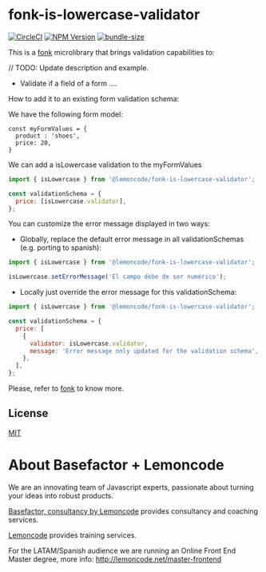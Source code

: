 # fonk-is-lowercase-validator

[![CircleCI](https://badgen.net/github/status/Lemoncode/fonk-is-lowercase-validator/master/ci?icon=circleci&label=circleci)](https://circleci.com/gh/Lemoncode/fonk-is-lowercase-validator/tree/master)
[![NPM Version](https://badgen.net/npm/v/@lemoncode/fonk-is-lowercase-validator?icon=npm&label=npm)](https://www.npmjs.com/package/@lemoncode/fonk-is-lowercase-validator)
[![bundle-size](https://badgen.net/bundlephobia/min/@lemoncode/fonk-is-lowercase-validator)](https://bundlephobia.com/result?p=@lemoncode/fonk-is-lowercase-validator)

This is a [fonk](https://github.com/Lemoncode/fonk) microlibrary that brings validation capabilities to:

// TODO: Update description and example.

- Validate if a field of a form ....

How to add it to an existing form validation schema:

We have the following form model:

```
const myFormValues = {
  product : 'shoes',
  price: 20,
}
```

We can add a isLowercase validation to the myFormValues

```javascript
import { isLowercase } from '@lemoncode/fonk-is-lowercase-validator';

const validationSchema = {
  price: [isLowercase.validator],
};
```

You can customize the error message displayed in two ways:

- Globally, replace the default error message in all validationSchemas (e.g. porting to spanish):

```javascript
import { isLowercase } from '@lemoncode/fonk-is-lowercase-validator';

isLowercase.setErrorMessage('El campo debe de ser numérico');
```

- Locally just override the error message for this validationSchema:

```javascript
import { isLowercase } from '@lemoncode/fonk-is-lowercase-validator';

const validationSchema = {
  price: [
    {
      validator: isLowercase.validator,
      message: 'Error message only updated for the validation schema',
    },
  ],
};
```

Please, refer to [fonk](https://github.com/Lemoncode/fonk) to know more.

## License

[MIT](./LICENSE)

# About Basefactor + Lemoncode

We are an innovating team of Javascript experts, passionate about turning your ideas into robust products.

[Basefactor, consultancy by Lemoncode](http://www.basefactor.com) provides consultancy and coaching services.

[Lemoncode](http://lemoncode.net/services/en/#en-home) provides training services.

For the LATAM/Spanish audience we are running an Online Front End Master degree, more info: http://lemoncode.net/master-frontend
